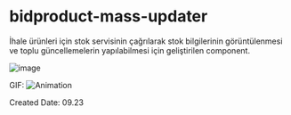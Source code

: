 # bidproduct-mass-updater
İhale ürünleri için stok servisinin çağrılarak stok bilgilerinin görüntülenmesi ve toplu güncellemelerin yapılabilmesi için geliştirilen component.  

![image](https://github.com/salihcendik/bidproduct-mass-updater/assets/54000612/11004fcc-ff19-4fcb-9a02-e557b42be841)

GIF:
![Animation](https://github.com/salihcendik/bidproduct-mass-updater/assets/54000612/7128ce9e-215c-4d1d-bd74-2967793b04dc)

Created Date: 09.23
